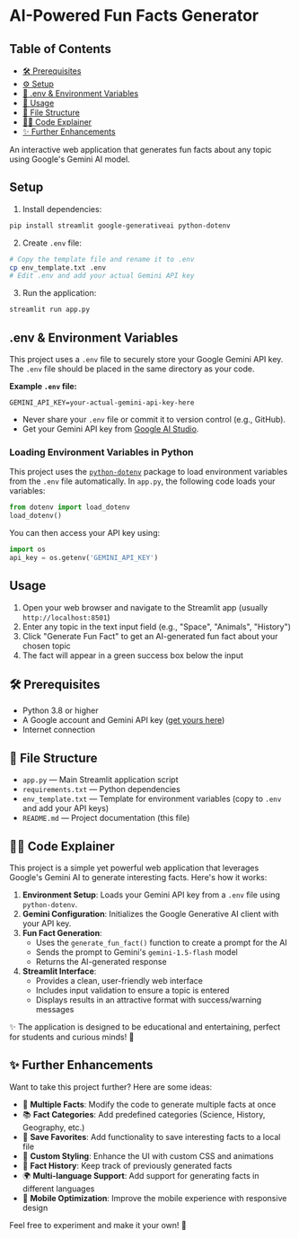 # AI-Powered Fun Facts Generator

## Table of Contents
- [🛠️ Prerequisites](#prerequisites)
- [⚙️ Setup](#setup)
- [🔑 .env & Environment Variables](#env--environment-variables)
- [💬 Usage](#usage)
- [📁 File Structure](#file-structure)
- [🧑‍💻 Code Explainer](#code-explainer)
- [✨ Further Enhancements](#further-enhancements)

An interactive web application that generates fun facts about any topic using Google's Gemini AI model.

## Setup

1. Install dependencies:
```bash
pip install streamlit google-generativeai python-dotenv
```

2. Create `.env` file:
```bash
# Copy the template file and rename it to .env
cp env_template.txt .env
# Edit .env and add your actual Gemini API key
```

3. Run the application:
```bash
streamlit run app.py
```

## .env & Environment Variables

This project uses a `.env` file to securely store your Google Gemini API key. The `.env` file should be placed in the same directory as your code.

**Example `.env` file:**
```env
GEMINI_API_KEY=your-actual-gemini-api-key-here
```

- Never share your `.env` file or commit it to version control (e.g., GitHub).
- Get your Gemini API key from [Google AI Studio](https://makersuite.google.com/app/apikey).

### Loading Environment Variables in Python

This project uses the [`python-dotenv`](https://pypi.org/project/python-dotenv/) package to load environment variables from the `.env` file automatically. In `app.py`, the following code loads your variables:

```python
from dotenv import load_dotenv
load_dotenv()
```

You can then access your API key using:

```python
import os
api_key = os.getenv('GEMINI_API_KEY')
```

## Usage

1. Open your web browser and navigate to the Streamlit app (usually `http://localhost:8501`)
2. Enter any topic in the text input field (e.g., "Space", "Animals", "History")
3. Click "Generate Fun Fact" to get an AI-generated fun fact about your chosen topic
4. The fact will appear in a green success box below the input

## 🛠️ Prerequisites

- Python 3.8 or higher
- A Google account and Gemini API key ([get yours here](https://makersuite.google.com/app/apikey))
- Internet connection

## 📁 File Structure

- `app.py` — Main Streamlit application script
- `requirements.txt` — Python dependencies
- `env_template.txt` — Template for environment variables (copy to `.env` and add your API keys)
- `README.md` — Project documentation (this file)

## 🧑‍💻 Code Explainer

This project is a simple yet powerful web application that leverages Google's Gemini AI to generate interesting facts. Here's how it works:

1. **Environment Setup**: Loads your Gemini API key from a `.env` file using `python-dotenv`.
2. **Gemini Configuration**: Initializes the Google Generative AI client with your API key.
3. **Fun Fact Generation**: 
   - Uses the `generate_fun_fact()` function to create a prompt for the AI
   - Sends the prompt to Gemini's `gemini-1.5-flash` model
   - Returns the AI-generated response
4. **Streamlit Interface**: 
   - Provides a clean, user-friendly web interface
   - Includes input validation to ensure a topic is entered
   - Displays results in an attractive format with success/warning messages

✨ The application is designed to be educational and entertaining, perfect for students and curious minds! 🎉

## ✨ Further Enhancements

Want to take this project further? Here are some ideas:

- 🎯 **Multiple Facts**: Modify the code to generate multiple facts at once
- 📚 **Fact Categories**: Add predefined categories (Science, History, Geography, etc.)
- 💾 **Save Favorites**: Add functionality to save interesting facts to a local file
- 🎨 **Custom Styling**: Enhance the UI with custom CSS and animations
- 🔄 **Fact History**: Keep track of previously generated facts
- 🌍 **Multi-language Support**: Add support for generating facts in different languages
- 📱 **Mobile Optimization**: Improve the mobile experience with responsive design

Feel free to experiment and make it your own! 🚀 